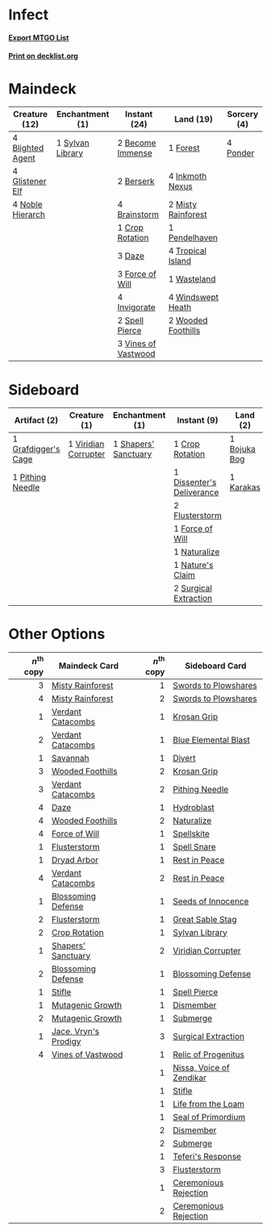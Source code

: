 # Infect

#### [Export MTGO List](../collection/Infect/Infect.txt)
#### [Print on decklist.org](http://decklist.org/?deckmain=2%09Become%20Immense%0A2%09Berserk%0A4%09Blighted%20Agent%0A4%09Brainstorm%0A1%09Crop%20Rotation%0A3%09Daze%0A3%09Force%20of%20Will%0A1%09Forest%0A4%09Glistener%20Elf%0A4%09Inkmoth%20Nexus%0A4%09Invigorate%0A2%09Misty%20Rainforest%0A4%09Noble%20Hierarch%0A1%09Pendelhaven%0A4%09Ponder%0A2%09Spell%20Pierce%0A1%09Sylvan%20Library%0A4%09Tropical%20Island%0A3%09Vines%20of%20Vastwood%0A1%09Wasteland%0A4%09Windswept%20Heath%0A2%09Wooded%20Foothills&deckside=1%09Bojuka%20Bog%0A1%09Crop%20Rotation%0A1%09Dissenter's%20Deliverance%0A2%09Flusterstorm%0A1%09Force%20of%20Will%0A1%09Grafdigger's%20Cage%0A1%09Karakas%0A1%09Naturalize%0A1%09Nature's%20Claim%0A1%09Pithing%20Needle%0A1%09Shapers'%20Sanctuary%0A2%09Surgical%20Extraction%0A1%09Viridian%20Corrupter)
# Maindeck

|                                       Creature (12)                                       |                                      Enchantment (1)                                      |                                         Instant (24)                                         |                                          Land (19)                                          |                                    Sorcery (4)                                    |
|-------------------------------------------------------------------------------------------|-------------------------------------------------------------------------------------------|----------------------------------------------------------------------------------------------|---------------------------------------------------------------------------------------------|-----------------------------------------------------------------------------------|
|4 [Blighted Agent](http://gatherer.wizards.com/Pages/Card/Details.aspx?multiverseid=214383)|1 [Sylvan Library](http://gatherer.wizards.com/Pages/Card/Details.aspx?multiverseid=383120)|2 [Become Immense](http://gatherer.wizards.com/Pages/Card/Details.aspx?multiverseid=386487)   |1 [Forest](http://gatherer.wizards.com/Pages/Card/Details.aspx?multiverseid=439605)          |4 [Ponder](http://gatherer.wizards.com/Pages/Card/Details.aspx?multiverseid=451051)|
|4 [Glistener Elf](http://gatherer.wizards.com/Pages/Card/Details.aspx?multiverseid=233052) |                                                                                           |2 [Berserk](http://gatherer.wizards.com/Pages/Card/Details.aspx?multiverseid=382865)          |4 [Inkmoth Nexus](http://gatherer.wizards.com/Pages/Card/Details.aspx?multiverseid=213731)   |                                                                                   |
|4 [Noble Hierarch](http://gatherer.wizards.com/Pages/Card/Details.aspx?multiverseid=397709)|                                                                                           |4 [Brainstorm](http://gatherer.wizards.com/Pages/Card/Details.aspx?multiverseid=382871)       |2 [Misty Rainforest](http://gatherer.wizards.com/Pages/Card/Details.aspx?multiverseid=426065)|                                                                                   |
|                                                                                           |                                                                                           |1 [Crop Rotation](http://gatherer.wizards.com/Pages/Card/Details.aspx?multiverseid=417430)    |1 [Pendelhaven](http://gatherer.wizards.com/Pages/Card/Details.aspx?multiverseid=442233)     |                                                                                   |
|                                                                                           |                                                                                           |3 [Daze](http://gatherer.wizards.com/Pages/Card/Details.aspx?multiverseid=413586)             |4 [Tropical Island](http://gatherer.wizards.com/Pages/Card/Details.aspx?multiverseid=383138) |                                                                                   |
|                                                                                           |                                                                                           |3 [Force of Will](http://gatherer.wizards.com/Pages/Card/Details.aspx?multiverseid=382943)    |1 [Wasteland](http://gatherer.wizards.com/Pages/Card/Details.aspx?multiverseid=413790)       |                                                                                   |
|                                                                                           |                                                                                           |4 [Invigorate](http://gatherer.wizards.com/Pages/Card/Details.aspx?multiverseid=413716)       |4 [Windswept Heath](http://gatherer.wizards.com/Pages/Card/Details.aspx?multiverseid=405115) |                                                                                   |
|                                                                                           |                                                                                           |2 [Spell Pierce](http://gatherer.wizards.com/Pages/Card/Details.aspx?multiverseid=425876)     |2 [Wooded Foothills](http://gatherer.wizards.com/Pages/Card/Details.aspx?multiverseid=405116)|                                                                                   |
|                                                                                           |                                                                                           |3 [Vines of Vastwood](http://gatherer.wizards.com/Pages/Card/Details.aspx?multiverseid=397747)|                                                                                             |                                                                                   |


# Sideboard

|                                         Artifact (2)                                         |                                         Creature (1)                                          |                                        Enchantment (1)                                        |                                            Instant (9)                                             |                                       Land (2)                                        |
|----------------------------------------------------------------------------------------------|-----------------------------------------------------------------------------------------------|-----------------------------------------------------------------------------------------------|----------------------------------------------------------------------------------------------------|---------------------------------------------------------------------------------------|
|1 [Grafdigger's Cage](http://gatherer.wizards.com/Pages/Card/Details.aspx?multiverseid=426046)|1 [Viridian Corrupter](http://gatherer.wizards.com/Pages/Card/Details.aspx?multiverseid=213772)|1 [Shapers' Sanctuary](http://gatherer.wizards.com/Pages/Card/Details.aspx?multiverseid=435362)|1 [Crop Rotation](http://gatherer.wizards.com/Pages/Card/Details.aspx?multiverseid=417430)          |1 [Bojuka Bog](http://gatherer.wizards.com/Pages/Card/Details.aspx?multiverseid=247536)|
|1 [Pithing Needle](http://gatherer.wizards.com/Pages/Card/Details.aspx?multiverseid=425815)   |                                                                                               |                                                                                               |1 [Dissenter's Deliverance](http://gatherer.wizards.com/Pages/Card/Details.aspx?multiverseid=426866)|1 [Karakas](http://gatherer.wizards.com/Pages/Card/Details.aspx?multiverseid=201198)   |
|                                                                                              |                                                                                               |                                                                                               |2 [Flusterstorm](http://gatherer.wizards.com/Pages/Card/Details.aspx?multiverseid=382942)           |                                                                                       |
|                                                                                              |                                                                                               |                                                                                               |1 [Force of Will](http://gatherer.wizards.com/Pages/Card/Details.aspx?multiverseid=382943)          |                                                                                       |
|                                                                                              |                                                                                               |                                                                                               |1 [Naturalize](http://gatherer.wizards.com/Pages/Card/Details.aspx?multiverseid=442755)             |                                                                                       |
|                                                                                              |                                                                                               |                                                                                               |1 [Nature's Claim](http://gatherer.wizards.com/Pages/Card/Details.aspx?multiverseid=438743)         |                                                                                       |
|                                                                                              |                                                                                               |                                                                                               |2 [Surgical Extraction](http://gatherer.wizards.com/Pages/Card/Details.aspx?multiverseid=397706)    |                                                                                       |


# Other Options

|*n*<sup>th</sup> copy|                                         Maindeck Card                                         |*n*<sup>th</sup> copy|                                          Sideboard Card                                           |
|--------------------:|-----------------------------------------------------------------------------------------------|--------------------:|---------------------------------------------------------------------------------------------------|
|                    3|[Misty Rainforest](http://gatherer.wizards.com/Pages/Card/Details.aspx?multiverseid=426065)    |                    1|[Swords to Plowshares](http://gatherer.wizards.com/Pages/Card/Details.aspx?multiverseid=383119)    |
|                    4|[Misty Rainforest](http://gatherer.wizards.com/Pages/Card/Details.aspx?multiverseid=426065)    |                    2|[Swords to Plowshares](http://gatherer.wizards.com/Pages/Card/Details.aspx?multiverseid=383119)    |
|                    1|[Verdant Catacombs](http://gatherer.wizards.com/Pages/Card/Details.aspx?multiverseid=426074)   |                    1|[Krosan Grip](http://gatherer.wizards.com/Pages/Card/Details.aspx?multiverseid=370557)             |
|                    2|[Verdant Catacombs](http://gatherer.wizards.com/Pages/Card/Details.aspx?multiverseid=426074)   |                    1|[Blue Elemental Blast](http://gatherer.wizards.com/Pages/Card/Details.aspx?multiverseid=202520)    |
|                    1|[Savannah](http://gatherer.wizards.com/Pages/Card/Details.aspx?multiverseid=383079)            |                    1|[Divert](http://gatherer.wizards.com/Pages/Card/Details.aspx?multiverseid=429872)                  |
|                    3|[Wooded Foothills](http://gatherer.wizards.com/Pages/Card/Details.aspx?multiverseid=405116)    |                    2|[Krosan Grip](http://gatherer.wizards.com/Pages/Card/Details.aspx?multiverseid=370557)             |
|                    3|[Verdant Catacombs](http://gatherer.wizards.com/Pages/Card/Details.aspx?multiverseid=426074)   |                    2|[Pithing Needle](http://gatherer.wizards.com/Pages/Card/Details.aspx?multiverseid=425815)          |
|                    4|[Daze](http://gatherer.wizards.com/Pages/Card/Details.aspx?multiverseid=413586)                |                    1|[Hydroblast](http://gatherer.wizards.com/Pages/Card/Details.aspx?multiverseid=159231)              |
|                    4|[Wooded Foothills](http://gatherer.wizards.com/Pages/Card/Details.aspx?multiverseid=405116)    |                    2|[Naturalize](http://gatherer.wizards.com/Pages/Card/Details.aspx?multiverseid=442755)              |
|                    4|[Force of Will](http://gatherer.wizards.com/Pages/Card/Details.aspx?multiverseid=382943)       |                    1|[Spellskite](http://gatherer.wizards.com/Pages/Card/Details.aspx?multiverseid=397743)              |
|                    1|[Flusterstorm](http://gatherer.wizards.com/Pages/Card/Details.aspx?multiverseid=382942)        |                    1|[Spell Snare](http://gatherer.wizards.com/Pages/Card/Details.aspx?multiverseid=370447)             |
|                    1|[Dryad Arbor](http://gatherer.wizards.com/Pages/Card/Details.aspx?multiverseid=282542)         |                    1|[Rest in Peace](http://gatherer.wizards.com/Pages/Card/Details.aspx?multiverseid=442021)           |
|                    4|[Verdant Catacombs](http://gatherer.wizards.com/Pages/Card/Details.aspx?multiverseid=426074)   |                    2|[Rest in Peace](http://gatherer.wizards.com/Pages/Card/Details.aspx?multiverseid=442021)           |
|                    1|[Blossoming Defense](http://gatherer.wizards.com/Pages/Card/Details.aspx?multiverseid=417719)  |                    1|[Seeds of Innocence](http://gatherer.wizards.com/Pages/Card/Details.aspx?multiverseid=3410)        |
|                    2|[Flusterstorm](http://gatherer.wizards.com/Pages/Card/Details.aspx?multiverseid=382942)        |                    1|[Great Sable Stag](http://gatherer.wizards.com/Pages/Card/Details.aspx?multiverseid=193759)        |
|                    2|[Crop Rotation](http://gatherer.wizards.com/Pages/Card/Details.aspx?multiverseid=417430)       |                    1|[Sylvan Library](http://gatherer.wizards.com/Pages/Card/Details.aspx?multiverseid=383120)          |
|                    1|[Shapers' Sanctuary](http://gatherer.wizards.com/Pages/Card/Details.aspx?multiverseid=435362)  |                    2|[Viridian Corrupter](http://gatherer.wizards.com/Pages/Card/Details.aspx?multiverseid=213772)      |
|                    2|[Blossoming Defense](http://gatherer.wizards.com/Pages/Card/Details.aspx?multiverseid=417719)  |                    1|[Blossoming Defense](http://gatherer.wizards.com/Pages/Card/Details.aspx?multiverseid=417719)      |
|                    1|[Stifle](http://gatherer.wizards.com/Pages/Card/Details.aspx?multiverseid=429877)              |                    1|[Spell Pierce](http://gatherer.wizards.com/Pages/Card/Details.aspx?multiverseid=425876)            |
|                    1|[Mutagenic Growth](http://gatherer.wizards.com/Pages/Card/Details.aspx?multiverseid=397717)    |                    1|[Dismember](http://gatherer.wizards.com/Pages/Card/Details.aspx?multiverseid=397830)               |
|                    2|[Mutagenic Growth](http://gatherer.wizards.com/Pages/Card/Details.aspx?multiverseid=397717)    |                    1|[Submerge](http://gatherer.wizards.com/Pages/Card/Details.aspx?multiverseid=21296)                 |
|                    1|[Jace, Vryn's Prodigy](http://gatherer.wizards.com/Pages/Card/Details.aspx?multiverseid=439335)|                    3|[Surgical Extraction](http://gatherer.wizards.com/Pages/Card/Details.aspx?multiverseid=397706)     |
|                    4|[Vines of Vastwood](http://gatherer.wizards.com/Pages/Card/Details.aspx?multiverseid=397747)   |                    1|[Relic of Progenitus](http://gatherer.wizards.com/Pages/Card/Details.aspx?multiverseid=205326)     |
|                     |                                                                                               |                    1|[Nissa, Voice of Zendikar](http://gatherer.wizards.com/Pages/Card/Details.aspx?multiverseid=417424)|
|                     |                                                                                               |                    1|[Stifle](http://gatherer.wizards.com/Pages/Card/Details.aspx?multiverseid=429877)                  |
|                     |                                                                                               |                    1|[Life from the Loam](http://gatherer.wizards.com/Pages/Card/Details.aspx?multiverseid=370398)      |
|                     |                                                                                               |                    1|[Seal of Primordium](http://gatherer.wizards.com/Pages/Card/Details.aspx?multiverseid=425960)      |
|                     |                                                                                               |                    2|[Dismember](http://gatherer.wizards.com/Pages/Card/Details.aspx?multiverseid=397830)               |
|                     |                                                                                               |                    2|[Submerge](http://gatherer.wizards.com/Pages/Card/Details.aspx?multiverseid=21296)                 |
|                     |                                                                                               |                    1|[Teferi's Response](http://gatherer.wizards.com/Pages/Card/Details.aspx?multiverseid=23015)        |
|                     |                                                                                               |                    3|[Flusterstorm](http://gatherer.wizards.com/Pages/Card/Details.aspx?multiverseid=382942)            |
|                     |                                                                                               |                    1|[Ceremonious Rejection](http://gatherer.wizards.com/Pages/Card/Details.aspx?multiverseid=417613)   |
|                     |                                                                                               |                    2|[Ceremonious Rejection](http://gatherer.wizards.com/Pages/Card/Details.aspx?multiverseid=417613)   |

